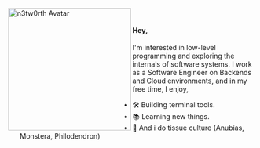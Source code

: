 <img align="left" src="https://github.com/user-attachments/assets/d127dc00-f2a5-422f-b933-3e0ded3b3f4d" width="250" alt="n3tw0rth Avatar">

<br>

#### Hey,

I'm interested in low-level programming and exploring the internals of software systems.
I work as a Software Engineer on Backends and Cloud environments, and in my free time, I enjoy,

- 🛠️ Building terminal tools.
- 📚 Learning new things.
- 🌱 And i do tissue culture (Anubias, Monstera, Philodendron)

<br>
